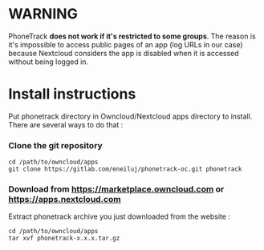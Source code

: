 # WARNING

PhoneTrack **does not work if it's restricted to some groups**. The reason is it's impossible to access public pages of an app (log URLs in our case) because Nextcloud considers the app is disabled when it is accessed without being logged in.

# Install instructions

Put phonetrack directory in Owncloud/Nextcloud apps directory to install.
There are several ways to do that :

### Clone the git repository

```
cd /path/to/owncloud/apps
git clone https://gitlab.com/eneiluj/phonetrack-oc.git phonetrack
```

### Download from https://marketplace.owncloud.com or https://apps.nextcloud.com

Extract phonetrack archive you just downloaded from the website :
```
cd /path/to/owncloud/apps
tar xvf phonetrack-x.x.x.tar.gz